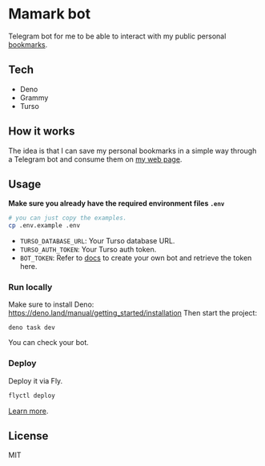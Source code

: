 # Mamark bot

Telegram bot for me to be able to interact with my public personal [bookmarks](https://www.kalwabed.com/bookmarks).

## Tech
- Deno
- Grammy
- Turso

## How it works

The idea is that I can save my personal bookmarks in a simple way through a Telegram bot and consume them on [my web page](https://www.kalwabed.com/bookmarks).

## Usage

**Make sure you already have the required environment files `.env`**
```sh
# you can just copy the examples.
cp .env.example .env
```

- `TURSO_DATABASE_URL`: Your Turso database URL.
- `TURSO_AUTH_TOKEN`: Your Turso auth token.
- `BOT_TOKEN`: Refer to [docs](https://core.telegram.org/bots#how-do-i-create-a-bot) to create your own bot and retrieve the token here.

### Run locally
Make sure to install Deno: https://deno.land/manual/getting_started/installation
Then start the project:

```
deno task dev
```

You can check your bot.

### Deploy
Deploy it via Fly.

```sh
flyctl deploy
```

[Learn more](https://grammy.dev/hosting/fly#hosting-fly).

## License
MIT
